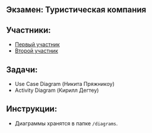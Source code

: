 ## Экзамен: Туристическая компания

## Участники:
- [Первый участник](https://github.com/AleksGordiy)
- [Второй участник](https://github.com/absaiz228)

## Задачи:
- Use Case Diagram (Никита Пряжникоу)
- Activity Diagram (Кирилл Дегтеу)

## Инструкции:
- Диаграммы хранятся в папке `/diagrams`.

